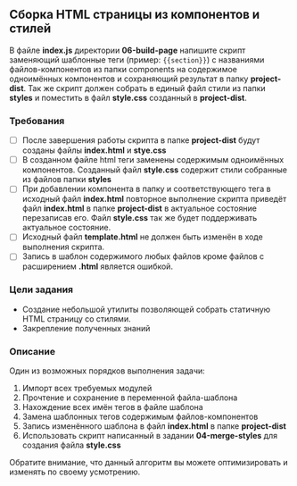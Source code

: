 ## Сборка HTML страницы из компонентов и стилей

В файле **index.js** директории **06-build-page** напишите скрипт заменяющий шаблонные теги  (пример: ```{{section}}```) с названиями файлов-компонентов из папки components на содержимое одноимённых компонентов и сохраняющий результат в папку **project-dist**. Так же скрипт должен собрать в единый файл стили из папки **styles** и поместить в файл **style.css** созданный в **project-dist**. 
### Требования
- [ ] После завершения работы скрипта в папке **project-dist** будут созданы файлы **index.html** и **stye.css** 
- [ ] В созданном файле html теги заменены содержимым одноимённых компонентов. Созданный файл **style.css** содержит стили собранные из файлов папки **styles**  
- [ ] При добавлении компонента в папку и соответствующего тега в исходный файл **index.html** повторное выполнение скрипта приведёт файл **index.html** в папке **project-dist** в актуальное состояние перезаписав его. Файл **style.css** так же будет поддерживать актуальное состояние. 
- [ ] Исходный файл **template.html** не должен быть изменён в ходе выполнения скрипта.
- [ ] Запись в шаблон содержимого любых файлов кроме файлов с расширением **.html** является ошибкой.  
### Цели задания

- Создание небольшой утилиты позволяющей собрать статичную HTML страницу со стилями. 
- Закрепление полученных знаний

### Описание

Один из возможных порядков выполнения задачи:

1. Импорт всех требуемых модулей
2. Прочтение и сохранение в переменной файла-шаблона
3. Нахождение всех имён тегов в файле шаблона
4. Замена шаблонных тегов содержимым файлов-компонентов
5. Запись изменённого шаблона в файл **index.html** в папке **project-dist**
6. Использовать скрипт написанный в задании **04-merge-styles** для создания файла **style.css**

Обратите внимание, что данный алгоритм вы можете оптимизировать и изменять по своему усмотрению. 
